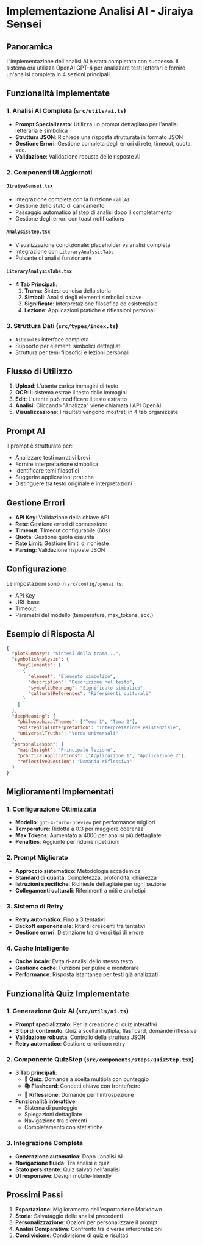 # Implementazione Analisi AI - Jiraiya Sensei

## Panoramica

L'implementazione dell'analisi AI è stata completata con successo. Il sistema ora utilizza OpenAI GPT-4 per analizzare testi letterari e fornire un'analisi completa in 4 sezioni principali.

## Funzionalità Implementate

### 1. Analisi AI Completa (`src/utils/ai.ts`)
- **Prompt Specializzato**: Utilizza un prompt dettagliato per l'analisi letteraria e simbolica
- **Struttura JSON**: Richiede una risposta strutturata in formato JSON
- **Gestione Errori**: Gestione completa degli errori di rete, timeout, quota, ecc.
- **Validazione**: Validazione robusta delle risposte AI

### 2. Componenti UI Aggiornati

#### `JiraiyaSensei.tsx`
- Integrazione completa con la funzione `callAI`
- Gestione dello stato di caricamento
- Passaggio automatico al step di analisi dopo il completamento
- Gestione degli errori con toast notifications

#### `AnalysisStep.tsx`
- Visualizzazione condizionale: placeholder vs analisi completa
- Integrazione con `LiteraryAnalysisTabs`
- Pulsante di analisi funzionante

#### `LiteraryAnalysisTabs.tsx`
- **4 Tab Principali**:
  1. **Trama**: Sintesi concisa della storia
  2. **Simboli**: Analisi degli elementi simbolici chiave
  3. **Significato**: Interpretazione filosofica ed esistenziale
  4. **Lezione**: Applicazioni pratiche e riflessioni personali

### 3. Struttura Dati (`src/types/index.ts`)
- `AiResults` interface completa
- Supporto per elementi simbolici dettagliati
- Struttura per temi filosofici e lezioni personali

## Flusso di Utilizzo

1. **Upload**: L'utente carica immagini di testo
2. **OCR**: Il sistema estrae il testo dalle immagini
3. **Edit**: L'utente può modificare il testo estratto
4. **Analisi**: Cliccando "Analizza" viene chiamata l'API OpenAI
5. **Visualizzazione**: I risultati vengono mostrati in 4 tab organizzate

## Prompt AI

Il prompt è strutturato per:
- Analizzare testi narrativi brevi
- Fornire interpretazione simbolica
- Identificare temi filosofici
- Suggerire applicazioni pratiche
- Distinguere tra testo originale e interpretazioni

## Gestione Errori

- **API Key**: Validazione della chiave API
- **Rete**: Gestione errori di connessione
- **Timeout**: Timeout configurabile (60s)
- **Quota**: Gestione quota esaurita
- **Rate Limit**: Gestione limiti di richieste
- **Parsing**: Validazione risposte JSON

## Configurazione

Le impostazioni sono in `src/config/openai.ts`:
- API Key
- URL base
- Timeout
- Parametri del modello (temperature, max_tokens, ecc.)

## Esempio di Risposta AI

```json
{
  "plotSummary": "Sintesi della trama...",
  "symbolicAnalysis": {
    "keyElements": [
      {
        "element": "Elemento simbolico",
        "description": "Descrizione nel testo",
        "symbolicMeaning": "Significato simbolico",
        "culturalReferences": "Riferimenti culturali"
      }
    ]
  },
  "deepMeaning": {
    "philosophicalThemes": ["Tema 1", "Tema 2"],
    "existentialInterpretation": "Interpretazione esistenziale",
    "universalTruths": "Verdà universali"
  },
  "personalLesson": {
    "mainInsight": "Principale lezione",
    "practicalApplications": ["Applicazione 1", "Applicazione 2"],
    "reflectiveQuestion": "Domanda riflessiva"
  }
}
```

## Miglioramenti Implementati

### 1. **Configurazione Ottimizzata**
- **Modello**: `gpt-4-turbo-preview` per performance migliori
- **Temperature**: Ridotta a 0.3 per maggiore coerenza
- **Max Tokens**: Aumentato a 4000 per analisi più dettagliate
- **Penalties**: Aggiunte per ridurre ripetizioni

### 2. **Prompt Migliorato**
- **Approccio sistematico**: Metodologia accademica
- **Standard di qualità**: Completezza, profondità, chiarezza
- **Istruzioni specifiche**: Richieste dettagliate per ogni sezione
- **Collegamenti culturali**: Riferimenti a miti e archetipi

### 3. **Sistema di Retry**
- **Retry automatico**: Fino a 3 tentativi
- **Backoff esponenziale**: Ritardi crescenti tra tentativi
- **Gestione errori**: Distinzione tra diversi tipi di errore

### 4. **Cache Intelligente**
- **Cache locale**: Evita ri-analisi dello stesso testo
- **Gestione cache**: Funzioni per pulire e monitorare
- **Performance**: Risposta istantanea per testi già analizzati

## Funzionalità Quiz Implementate

### 1. **Generazione Quiz AI** (`src/utils/ai.ts`)
- **Prompt specializzato**: Per la creazione di quiz interattivi
- **3 tipi di contenuto**: Quiz a scelta multipla, flashcard, domande riflessive
- **Validazione robusta**: Controllo della struttura JSON
- **Retry automatico**: Gestione errori con retry

### 2. **Componente QuizStep** (`src/components/steps/QuizStep.tsx`)
- **3 Tab principali**:
  - **🎯 Quiz**: Domande a scelta multipla con punteggio
  - **📚 Flashcard**: Concetti chiave con fronte/retro
  - **🧠 Riflessione**: Domande per l'introspezione
- **Funzionalità interattive**:
  - Sistema di punteggio
  - Spiegazioni dettagliate
  - Navigazione tra elementi
  - Completamento con statistiche

### 3. **Integrazione Completa**
- **Generazione automatica**: Dopo l'analisi AI
- **Navigazione fluida**: Tra analisi e quiz
- **Stato persistente**: Quiz salvati nell'analisi
- **UI responsive**: Design mobile-friendly

## Prossimi Passi

1. **Esportazione**: Miglioramento dell'esportazione Markdown
2. **Storia**: Salvataggio delle analisi precedenti
3. **Personalizzazione**: Opzioni per personalizzare il prompt
4. **Analisi Comparativa**: Confronto tra diverse interpretazioni
5. **Condivisione**: Condivisione di quiz e risultati
